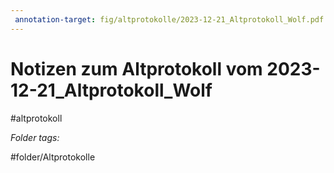 ```yaml
---
 annotation-target: fig/altprotokolle/2023-12-21_Altprotokoll_Wolf.pdf
---
```

# Notizen zum Altprotokoll vom 2023-12-21_Altprotokoll_Wolf
#altprotokoll



 *Folder tags:*

#folder/Altprotokolle
